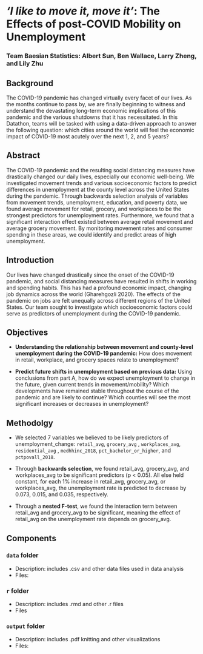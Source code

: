 # _‘I like to move it, move it’_: The Effects of post-COVID Mobility on Unemployment

### Team Baesian Statistics: Albert Sun, Ben Wallace, Larry Zheng, and Lily Zhu

## Background

The COVID-19 pandemic has changed virtually every facet of our lives. As the months continue to pass by, we are finally beginning to witness and understand the devastating long-term economic implications of this pandemic and the various shutdowns that it has necessitated. In this Datathon, teams will be tasked with using a data-driven approach to answer the following question: which cities around the world will feel the economic impact of COVID-19 most acutely over the next 1, 2, and 5 years? 

## Abstract

The COVID-19 pandemic and the resulting social distancing measures have drastically changed our daily lives, especially our economic well-being. We investigated movement trends and various socioeconomic factors to predict differences in unemployment at the county level across the United States during the pandemic. Through backwards selection analysis of variables from movement trends, unemployment, education, and poverty data, we found average movement for retail, grocery, and workplaces to be the strongest predictors for unemployment rates. Furthermore, we found that a significant interaction effect existed between average retail movement and average grocery movement. By monitoring movement rates and consumer spending in these areas, we could identify and predict areas of high unemployment.

## Introduction

Our lives have changed drastically since the onset of the COVID-19 pandemic, and social distancing measures have resulted in shifts in working and spending habits. This has had a profound economic impact, changing job dynamics  across the world (Gharehgozli 2020). The effects of the pandemic on jobs are felt unequally across different regions of the United States. Our team sought to investigate which socioeconomic factors could serve as predictors of unemployment during the COVID-19 pandemic.

## Objectives

+ **Understanding the relationship between movement and county-level unemployment during the COVID-19 pandemic:** How does movement in retail, workplace, and grocery spaces relate to unemployment?  

+ **Predict future shifts in unemployment based on previous data:** Using conclusions from part A, how do we expect unemployment to change in the future, given current trends in movement/mobility? Which developments have remained stable throughout the course of the pandemic and are likely to continue? Which counties will see the most significant increases or decreases in unemployment?

## Methodolgy

+ We selected 7 variables we believed to be likely predictors of unemployment_change: `retail_avg`, `grocery_avg` , `workplaces_avg`, `residential_avg` , `medhhinc_2018`, `pct_bachelor_or_higher`, and `pctpovall_2018`.

+ Through **backwards selection**, we found retail_avg, grocery_avg, and workplaces_avg to be significant predictors  (p < 0.05).  All else held constant, for each 1% increase in retail_avg, grocery_avg, or workplaces_avg, the unemployment rate is predicted to decrease by 0.073, 0.015, and 0.035, respectively.

+ Through a **nested F-test**, we found the interaction term between retail_avg and grocery_avg to be significant, meaning the effect of retail_avg on the unemployment rate depends on grocery_avg.

## Components

### `data` **folder**
  - Description: includes .csv and other data files used in data analysis
  - Files:
### `r` **folder**
  - Description: includes .rmd and other .r files
  - Files
### `output` **folder**
  - Description: includes .pdf knitting and other visualizations
  - Files:
  
